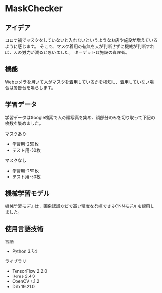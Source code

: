 # MaskChecker

## アイデア
コロナ禍でマスクをしていないと入れないというようなお店や施設が増えているように感じます。
そこで、マスク着用の有無を人が判断せずに機械が判断すれば、人の労力が減ると思いました。
ターゲットは施設の管理者。

## 機能
Webカメラを用いて人がマスクを着用しているかを検知し、着用していない場合は警告音を鳴らします。

## 学習データ
学習データはGoogle検索で人の顔写真を集め、顔部分のみを切り取って下記の枚数を集めました。


マスクあり
- 学習用-250枚
- テスト用-50枚

マスクなし
- 学習用-250枚
- テスト用-50枚

## 機械学習モデル
機械学習モデルは、画像認識などで高い精度を発揮できるCNNモデルを採用しました。

## 使用言語技術
言語
- Python 3.7.4

ライブラリ
- TensorFlow 2.2.0
- Keras 2.4.3
- OpenCV 4.1.2
- Dlib 19.21.0
